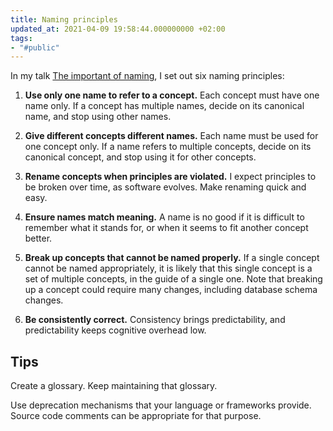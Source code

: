 ```yaml
---
title: Naming principles
updated_at: 2021-04-09 19:58:44.000000000 +02:00
tags:
- "#public"
---
```



In my talk [The important of naming](https://speakerdeck.com/ddfreyne/the-importance-of-naming), I set out six naming principles:

1. **Use only one name to refer to a concept.** Each concept must have one name only. If a concept has multiple names, decide on its canonical name, and stop using other names.

2. **Give different concepts different names.** Each name must be used for one concept only. If a name refers to multiple concepts, decide on its canonical concept, and stop using it for other concepts.

3. **Rename concepts when principles are violated.** I expect principles to be broken over time, as software evolves. Make renaming quick and easy.

4. **Ensure names match meaning.** A name is no good if it is difficult to remember what it stands for, or when it seems to fit another concept better.

5. **Break up concepts that cannot be named properly.** If a single concept cannot be named appropriately, it is likely that this single concept is a set of multiple concepts, in the guide of a single one. Note that breaking up a concept could require many changes, including database schema changes.

6. **Be consistently correct.** Consistency brings predictability, and predictability keeps cognitive overhead low.

## Tips
Create a glossary. Keep maintaining that glossary.

Use deprecation mechanisms that your language or frameworks provide. Source code comments can be appropriate for that purpose.